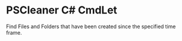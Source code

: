 # PSCleaner C# CmdLet
Find Files and Folders that have been created since the specified time frame.
